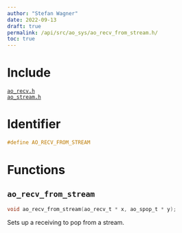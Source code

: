 ```yaml
---
author: "Stefan Wagner"
date: 2022-09-13
draft: true
permalink: /api/src/ao_sys/ao_recv_from_stream.h/
toc: true
---
```


# Include

[`ao_recv.h`](ao_recv.h.md) <br/>
[`ao_stream.h`](ao_stream.h.md)

# Identifier

```c
#define AO_RECV_FROM_STREAM
```

# Functions

## `ao_recv_from_stream`

```c
void ao_recv_from_stream(ao_recv_t * x, ao_spop_t * y);
```

Sets up a receiving to pop from a stream.
